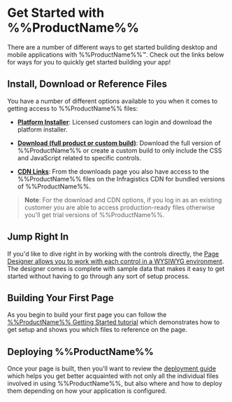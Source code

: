 ﻿<!--
|metadata|
{
    "fileName": "getting-started",
    "controlName": "",
    "tags": []
}
|metadata|
-->

# Get Started with %%ProductName%%
There are a number of different ways to get started building desktop and mobile applications with %%ProductName%%&trade;. Check out the links below for ways for you to quickly get started building your app!

## Install, Download or Reference Files
You have a number of different options available to you when it comes to getting access to %%ProductName%% files:

- **[Platform Installer](https://www.infragistics.com/my-account/keys-and-downloads)**: Licensed customers can login and download the platform installer.

- **[Download (full product or custom build)](https://www.igniteui.com/download)**: Download the full version of %%ProductName%% or create a custom build to only include the CSS and JavaScript related to specific controls.

- **[CDN Links](https://www.igniteui.com/download)**: From the downloads page you also have access to the %%ProductName%% files on the Infragistics CDN for bundled versions of %%ProductName%%.  
 
> **Note**: For the download and CDN options, if you log in as an existing customer you are able to access production-ready files otherwise you'll get trial versions of %%ProductName%%.

## Jump Right In
If you'd like to dive right in by working with the controls directly, the [Page Designer allows you to work with each control in a WYSIWYG environment](http://designer.igniteui.com/). The designer comes is complete with sample data that makes it easy to get started without having to go through any sort of setup process.

## Building Your First Page
As you begin to build your first page you can follow the [%%ProductName%% Getting Started tutorial](http://www.igniteui.com/getting-started) which demonstrates how to get setup and  shows you which files to reference on the page.

## Deploying %%ProductName%%
Once your page is built, then you'll want to review the [deployment guide](Deployment-Guide.html) which helps you get better acquainted with not only all the individual files involved in using %%ProductName%%, but also where and how to deploy them depending on how your application is configured. 